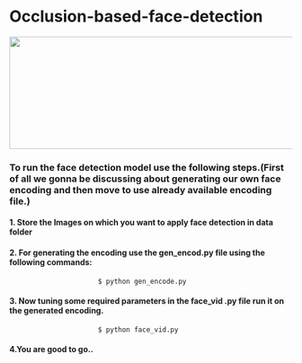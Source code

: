 # Occlusion-based-face-detection
<img src="https://cdn.datafloq.com/cache/blog_pictures/878x531/face-detection-with-intel-distribution-for-python.png" width="1100" height="200" />

### To run the face detection model use the following steps.(First of all we gonna be discussing about generating our own face encoding and then move to use already available encoding file.) 
#### 1. Store the Images on which you want to apply face detection in data folder
#### 2. For generating the encoding use the gen_encod.py file using the following commands:
                          $ python gen_encode.py
#### 3. Now tuning some required parameters in the face_vid .py file run it on the generated encoding.
                          $ python face_vid.py
#### 4.You are good to go..
